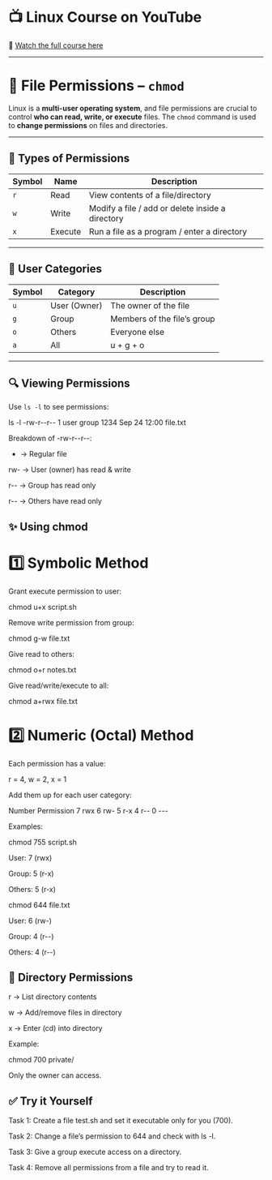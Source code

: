 # 📺 Linux Course on YouTube  
🎥 [Watch the full course here](https://youtu.be/tdxQ0O1qu9U?list=PLJB9b1bbB85HR7xXgpuWTibPWTprBEVi0)

---

# 🔑 File Permissions – `chmod`

Linux is a **multi-user operating system**, and file permissions are crucial to control **who can read, write, or execute** files. The `chmod` command is used to **change permissions** on files and directories.

---

## 📌 Types of Permissions

| Symbol | Name       | Description                          |
|--------|------------|--------------------------------------|
| `r`    | Read       | View contents of a file/directory    |
| `w`    | Write      | Modify a file / add or delete inside a directory |
| `x`    | Execute    | Run a file as a program / enter a directory |

---

## 👥 User Categories

| Symbol | Category        | Description                 |
|--------|-----------------|-----------------------------|
| `u`    | User (Owner)    | The owner of the file        |
| `g`    | Group           | Members of the file’s group |
| `o`    | Others          | Everyone else               |
| `a`    | All             | u + g + o                   |

---

## 🔍 Viewing Permissions

Use `ls -l` to see permissions:

ls -l
-rw-r--r--  1 user group  1234 Sep 24 12:00 file.txt

Breakdown of -rw-r--r--:

- → Regular file

rw- → User (owner) has read & write

r-- → Group has read only

r-- → Others have read only

## ✨ Using chmod

# 1️⃣ Symbolic Method

Grant execute permission to user:

chmod u+x script.sh


Remove write permission from group:

chmod g-w file.txt


Give read to others:

chmod o+r notes.txt


Give read/write/execute to all:

chmod a+rwx file.txt

# 2️⃣ Numeric (Octal) Method

Each permission has a value:

r = 4, w = 2, x = 1

Add them up for each user category:

Number	Permission
7	rwx
6	rw-
5	r-x
4	r--
0	---

Examples:

chmod 755 script.sh


User: 7 (rwx)

Group: 5 (r-x)

Others: 5 (r-x)

chmod 644 file.txt


User: 6 (rw-)

Group: 4 (r--)

Others: 4 (r--)

## 📂 Directory Permissions

r → List directory contents

w → Add/remove files in directory

x → Enter (cd) into directory

Example:

chmod 700 private/


Only the owner can access.

## ✅ Try it Yourself

Task 1: Create a file test.sh and set it executable only for you (700).

Task 2: Change a file’s permission to 644 and check with ls -l.

Task 3: Give a group execute access on a directory.

Task 4: Remove all permissions from a file and try to read it.